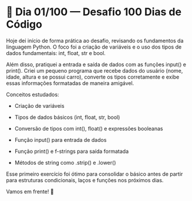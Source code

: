 # 📅 Dia 01/100 — Desafio 100 Dias de Código

Hoje dei início de forma prática ao desafio, revisando os fundamentos da linguagem Python. O foco foi a criação de variáveis e o uso dos tipos de dados fundamentais: int, float, str e bool.

Além disso, pratiquei a entrada e saída de dados com as funções input() e print(). Criei um pequeno programa que recebe dados do usuário (nome, idade, altura e se possui carro), converte os tipos corretamente e exibe essas informações formatadas de maneira amigável.

Conceitos estudados:

- Criação de variáveis

- Tipos de dados básicos (int, float, str, bool)

- Conversão de tipos com int(), float() e expressões booleanas

- Função input() para entrada de dados

- Função print() e f-strings para saída formatada

- Métodos de string como .strip() e .lower()

Esse primeiro exercício foi ótimo para consolidar o básico antes de partir para estruturas condicionais, laços e funções nos próximos dias.

Vamos em frente! 🚀